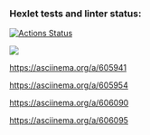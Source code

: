 ### Hexlet tests and linter status:
[![Actions Status](https://github.com/al-ov73/python-project-49/workflows/hexlet-check/badge.svg)](https://github.com/al-ov73/python-project-49/actions)

<a href="https://codeclimate.com/github/al-ov73/python-project-49/maintainability"><img src="https://api.codeclimate.com/v1/badges/10c87f0215ca87a98a31/maintainability" /></a>

<script async id="asciicast-605594" src="https://asciinema.org/a/605594.js"></script>

https://asciinema.org/a/605941

https://asciinema.org/a/605954

https://asciinema.org/a/606090

https://asciinema.org/a/606095
